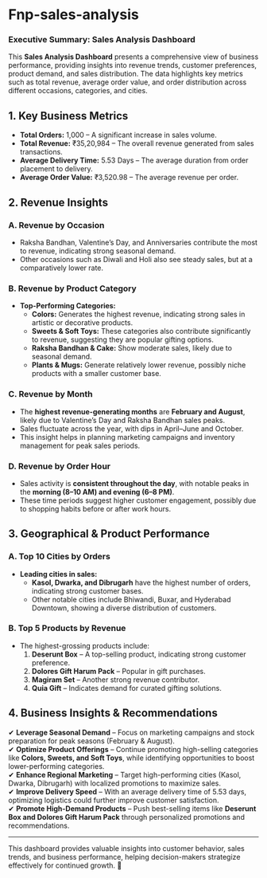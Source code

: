 # Fnp-sales-analysis
### **Executive Summary: Sales Analysis Dashboard**  

This **Sales Analysis Dashboard** presents a comprehensive view of business performance, providing insights into revenue trends, customer preferences, product demand, and sales distribution. The data highlights key metrics such as total revenue, average order value, and order distribution across different occasions, categories, and cities.  

## **1. Key Business Metrics**  
- **Total Orders:** 1,000 – A significant increase in sales volume.  
- **Total Revenue:** ₹35,20,984 – The overall revenue generated from sales transactions.  
- **Average Delivery Time:** 5.53 Days – The average duration from order placement to delivery.  
- **Average Order Value:** ₹3,520.98 – The average revenue per order.  

## **2. Revenue Insights**  

### **A. Revenue by Occasion**  
- Raksha Bandhan, Valentine’s Day, and Anniversaries contribute the most to revenue, indicating strong seasonal demand.  
- Other occasions such as Diwali and Holi also see steady sales, but at a comparatively lower rate.  

### **B. Revenue by Product Category**  
- **Top-Performing Categories:**  
  - **Colors:** Generates the highest revenue, indicating strong sales in artistic or decorative products.  
  - **Sweets & Soft Toys:** These categories also contribute significantly to revenue, suggesting they are popular gifting options.  
  - **Raksha Bandhan & Cake:** Show moderate sales, likely due to seasonal demand.  
  - **Plants & Mugs:** Generate relatively lower revenue, possibly niche products with a smaller customer base.  

### **C. Revenue by Month**  
- The **highest revenue-generating months** are **February and August**, likely due to Valentine’s Day and Raksha Bandhan sales peaks.  
- Sales fluctuate across the year, with dips in April–June and October.  
- This insight helps in planning marketing campaigns and inventory management for peak sales periods.  

### **D. Revenue by Order Hour**  
- Sales activity is **consistent throughout the day**, with notable peaks in the **morning (8–10 AM) and evening (6–8 PM)**.  
- These time periods suggest higher customer engagement, possibly due to shopping habits before or after work hours.  

## **3. Geographical & Product Performance**  

### **A. Top 10 Cities by Orders**  
- **Leading cities in sales:**  
  - **Kasol, Dwarka, and Dibrugarh** have the highest number of orders, indicating strong customer bases.  
  - Other notable cities include Bhiwandi, Buxar, and Hyderabad Downtown, showing a diverse distribution of customers.  

### **B. Top 5 Products by Revenue**  
- The highest-grossing products include:  
  1. **Deserunt Box** – A top-selling product, indicating strong customer preference.  
  2. **Dolores Gift Harum Pack** – Popular in gift purchases.  
  3. **Magiram Set** – Another strong revenue contributor.  
  4. **Quia Gift** – Indicates demand for curated gifting solutions.  

## **4. Business Insights & Recommendations**  
✔ **Leverage Seasonal Demand** – Focus on marketing campaigns and stock preparation for peak seasons (February & August).  
✔ **Optimize Product Offerings** – Continue promoting high-selling categories like **Colors, Sweets, and Soft Toys**, while identifying opportunities to boost lower-performing categories.  
✔ **Enhance Regional Marketing** – Target high-performing cities (Kasol, Dwarka, Dibrugarh) with localized promotions to maximize sales.  
✔ **Improve Delivery Speed** – With an average delivery time of 5.53 days, optimizing logistics could further improve customer satisfaction.  
✔ **Promote High-Demand Products** – Push best-selling items like **Deserunt Box and Dolores Gift Harum Pack** through personalized promotions and recommendations.  

---

This dashboard provides valuable insights into customer behavior, sales trends, and business performance, helping decision-makers strategize effectively for continued growth. 🚀
